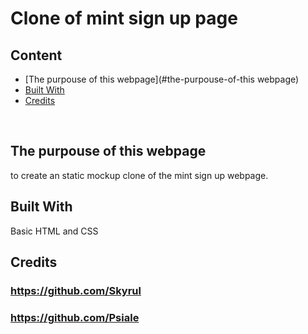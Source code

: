 # Clone of mint sign up page

## Content

* [The purpouse of this webpage](#the-purpouse-of-this webpage)
* [Built With](#built-with)
* [Credits](#credits)
<br>

## The purpouse of this webpage
to create an static mockup clone of the mint sign up webpage. 
<br>

## Built With
Basic HTML and CSS



## Credits
### https://github.com/Skyrul
### https://github.com/Psiale
